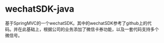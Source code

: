 # wechatSDK-java
基于SpringMVC的一个wechatSDK。其中的wechatSDK参考了github上的代码。并在此基础上，根据公司的业务添加了微信卡券功能，以及一套代码支持多个微信号。
